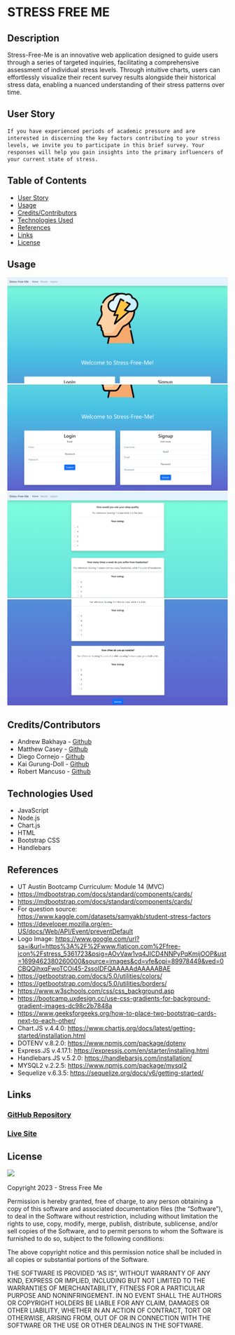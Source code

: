 # STRESS FREE ME

## Description

Stress-Free-Me is an innovative web application designed to guide users through a series of targeted inquiries, facilitating a comprehensive assessment of individual stress levels. Through intuitive charts, users can effortlessly visualize their recent survey results alongside their historical stress data, enabling a nuanced understanding of their stress patterns over time.

## User Story

```
If you have experienced periods of academic pressure and are interested in discerning the key factors contributing to your stress levels, we invite you to participate in this brief survey. Your responses will help you gain insights into the primary influencers of your current state of stress.
```

## Table of Contents

- [User Story](#user-story)
- [Usage](#Usage)
- [Credits/Contributors](#Credits/Contributors)
- [Technologies Used](#technologies-used)
- [References](#references)
- [Links](#links)
- [License](#license)



## Usage


![Home Page](assets/images/login.1.png)
![Login Page](assets/images/login.2.png)
![Start Survey Page](assets/images/survey.1.png)
![Submit Survey Page](assets/images/survey.2.png)


## Credits/Contributors

- Andrew Bakhaya - <a href="https://github.com/AndyBakhaya">Github</a>
- Matthew Casey - <a href="https://github.com/MAT-2">Github</a>
- Diego Cornejo - <a href="https://github.com/CornejoD">Github</a>
- Kai Gurung-Doll - <a href="https://github.com/KaiDoll">Github</a>
- Robert Mancuso - <a href="https://github.com/bmancuso3">Github</a>

## Technologies Used

- JavaScript
- Node.js
- Chart.js
- HTML
- Bootstrap CSS
- Handlebars

## References

- UT Austin Bootcamp Curriculum: Module 14 (MVC)
- https://mdbootstrap.com/docs/standard/components/cards/
- https://mdbootstrap.com/docs/standard/components/cards/
- For question source: https://www.kaggle.com/datasets/samyakb/student-stress-factors
- https://developer.mozilla.org/en-US/docs/Web/API/Event/preventDefault
- Logo Image: https://www.google.com/url?sa=i&url=https%3A%2F%2Fwww.flaticon.com%2Ffree-icon%2Fstress_5361723&psig=AOvVaw1vq4JICD4NNPyPqKmijOOP&ust=1699462380260000&source=images&cd=vfe&opi=89978449&ved=0CBQQjhxqFwoTCOi45-2ssoIDFQAAAAAdAAAAABAE
- https://getbootstrap.com/docs/5.0/utilities/colors/
- https://getbootstrap.com/docs/5.0/utilities/borders/
- https://www.w3schools.com/css/css_background.asp
- https://bootcamp.uxdesign.cc/use-css-gradients-for-background-gradient-images-dc98c2b7848a
- https://www.geeksforgeeks.org/how-to-place-two-bootstrap-cards-next-to-each-other/
- Chart.JS v.4.4.0: https://www.chartjs.org/docs/latest/getting-started/installation.html
- DOTENV v.8.2.0: https://www.npmjs.com/package/dotenv
- Express.JS v.4.17.1: https://expressjs.com/en/starter/installing.html
- Handlebars.JS v.5.2.0: https://handlebarsjs.com/installation/
- MYSQL2 v.2.2.5: https://www.npmjs.com/package/mysql2
- Sequelize v.6.3.5: https://sequelize.org/docs/v6/getting-started/

## Links

### <a href="https://github.com/bmancuso3/stress-free-me">GitHub Repository</a>

### <a href="https://bmancuso3.github.io/stress-free-me">Live Site</a>


## License

<img src='https://img.shields.io/badge/License-MIT-yellow.svg?style=for-the-badge'>

Copyright 2023 - Stress Free Me

Permission is hereby granted, free of charge, to any person obtaining a copy of this software and associated documentation files (the “Software”), to deal in the Software without restriction, including without limitation the rights to use, copy, modify, merge, publish, distribute, sublicense, and/or sell copies of the Software, and to permit persons to whom the Software is furnished to do so, subject to the following conditions:

The above copyright notice and this permission notice shall be included in all copies or substantial portions of the Software.

THE SOFTWARE IS PROVIDED “AS IS”, WITHOUT WARRANTY OF ANY KIND, EXPRESS OR IMPLIED, INCLUDING BUT NOT LIMITED TO THE WARRANTIES OF MERCHANTABILITY, FITNESS FOR A PARTICULAR PURPOSE AND NONINFRINGEMENT. IN NO EVENT SHALL THE AUTHORS OR COPYRIGHT HOLDERS BE LIABLE FOR ANY CLAIM, DAMAGES OR OTHER LIABILITY, WHETHER IN AN ACTION OF CONTRACT, TORT OR OTHERWISE, ARISING FROM, OUT OF OR IN CONNECTION WITH THE SOFTWARE OR THE USE OR OTHER DEALINGS IN THE SOFTWARE.
